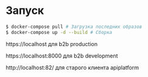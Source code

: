 # Запуск
```bash
$ docker-compose pull # Загрузка последних образов
$ docker-compose up -d --build # Сборка
```
https://localhost для b2b production

https://localhost:8000 для b2b development

http://localhost:82/ для старого клиента apiplatform
